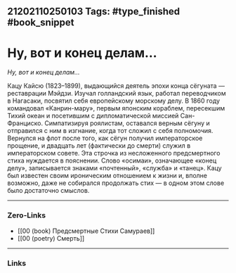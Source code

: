 21202110250103
Tags: #type_finished #book_snippet 
---
# Ну, вот и конец делам…

*Ну, вот и конец делам…*

Кацу Кайсю (1823–1899), выдающийся деятель эпохи конца сёгуната — реставрации Мэйдзи. Изучал голландский язык, работал переводчиком в Нагасаки, посвятил себя европейскому морскому делу. В 1860 году командовал «Канрин-мару», первым японским кораблем, пересекшим Тихий океан и посетившим с дипломатической миссией Сан-Франциско. Симпатизируя роялистам, оставался верным сёгуну и отправился с ним в изгнание, когда тот сложил с себя полномочия. Вернулся на флот после того, как сёгун получил императорское прощение, и двадцать лет (фактически до смерти) служил в императорском совете. Эта строчка из несложенного предсмертного стиха нуждается в пояснении. Слово «осимаи», означающее «конец делу», записывается знаками «почтенный», «служба» и «танец». Кацу был известен своим ироническим отношением к жизни и, вполне возможно, даже не собирался продолжать стих — в одном этом слове было достаточно смыслов.

---
### Zero-Links
 - [[00 (book) Предсмертные Стихи Самураев]]
 - [[00 (poetry) Смерть]]
---
### Links
